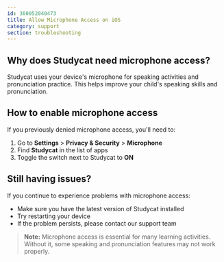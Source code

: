 ```yaml
---
id: 360052040473
title: Allow Microphone Access on iOS
category: support
section: troubleshooting
---
```

## Why does Studycat need microphone access?

Studycat uses your device's microphone for speaking activities and pronunciation practice. This helps improve your child's speaking skills and pronunciation.  
  

## How to enable microphone access

If you previously denied microphone access, you'll need to:  
  

1. Go to **Settings** > **Privacy & Security** > **Microphone**
2. Find **Studycat** in the list of apps
3. Toggle the switch next to Studycat to **ON**

## Still having issues?

If you continue to experience problems with microphone access:

- Make sure you have the latest version of Studycat installed
- Try restarting your device
- If the problem persists, please contact our support team

> **Note:** Microphone access is essential for many learning activities. Without it, some speaking and pronunciation features may not work properly.